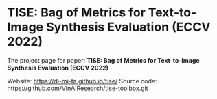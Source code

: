 # TISE: Bag of Metrics for Text-to-Image Synthesis Evaluation (ECCV 2022)
The project page for paper: **TISE: Bag of Metrics for Text-to-Image Synthesis Evaluation (ECCV 2022)**

Website: https://di-mi-ta.github.io/tise/
Source code: https://github.com/VinAIResearch/tise-toolbox.git 

